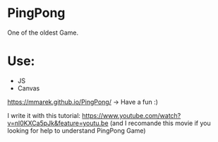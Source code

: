 # PingPong
One of the oldest Game.

# Use:
- JS
- Canvas

https://mmarek.github.io/PingPong/ -> Have a fun :)


I write it with this tutorial: https://www.youtube.com/watch?v=nl0KXCa5pJk&feature=youtu.be (and I recomande this movie if you looking for help to understand PingPong Game)
